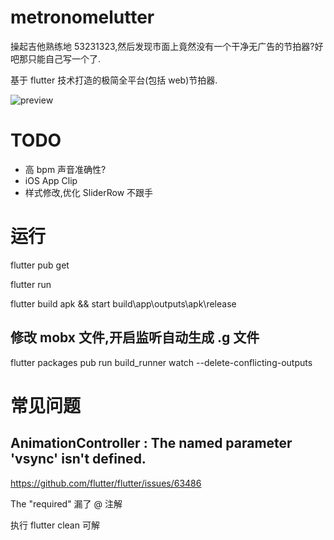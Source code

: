 # metronomelutter

操起吉他熟练地 53231323,然后发现市面上竟然没有一个干净无广告的节拍器?好吧那只能自己写一个了.

基于 flutter 技术打造的极简全平台(包括 web)节拍器.


![preview](./screenshot/preview.png)
# TODO
- 高 bpm 声音准确性?
- iOS App Clip
- 样式修改,优化 SliderRow 不跟手
# 运行

flutter pub get

flutter run

flutter build apk && start build\app\outputs\apk\release

## 修改 mobx 文件,开启监听自动生成 .g 文件
flutter packages pub run build_runner watch --delete-conflicting-outputs

# 常见问题

## AnimationController : The named parameter 'vsync' isn't defined. 

https://github.com/flutter/flutter/issues/63486

The "required" 漏了 @ 注解

执行 flutter clean 可解
